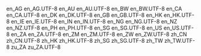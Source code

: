 en_AG en_AG.UTF-8
en_AU en_AU.UTF-8
en_BW en_BW.UTF-8
en_CA en_CA.UTF-8
en_DK en_DK.UTF-8
en_GB en_GB.UTF-8
en_HK en_HK.UTF-8
en_IE en_IE.UTF-8
en_IN en_IN.UTF-8
en_NG en_NG.UTF-8
en_NZ en_NZ.UTF-8
en_PH en_PH.UTF-8
en_SG en_SG.UTF-8
en_US en_US.UTF-8
en_ZA en_ZA.UTF-8
en_ZM en_ZM.UTF-8
en_ZW en_ZW.UTF-8
zh_CN zh_CN.UTF-8
zh_HK zh_HK.UTF-8
zh_SG zh_SG.UTF-8
zh_TW zh_TW.UTF-8
zu_ZA zu_ZA.UTF-8
